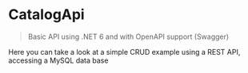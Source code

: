 # CatalogApi
> Basic API using .NET 6 and with OpenAPI support (Swagger)

Here you can take a look at a simple CRUD example using a REST API, accessing a MySQL data base

